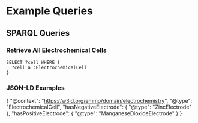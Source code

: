 # Example Queries

## SPARQL Queries

### Retrieve All Electrochemical Cells
```sparql
SELECT ?cell WHERE {
  ?cell a :ElectrochemicalCell .
}
```
### JSON-LD Examples
{
  "@context": "https://w3id.org/emmo/domain/electrochemistry",
  "@type": "ElectrochemicalCell",
  "hasNegativeElectrode": {
    "@type": "ZincElectrode"
  },
  "hasPositiveElectrode": {
    "@type": "ManganeseDioxideElectrode"
  }
}
